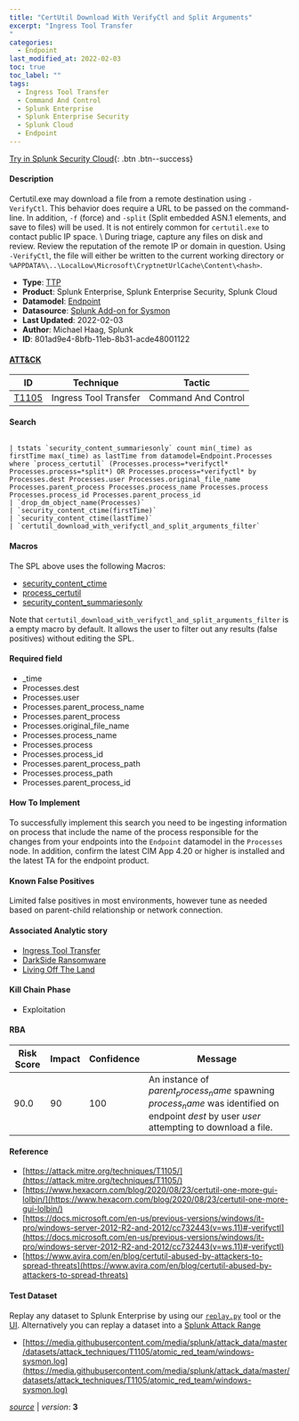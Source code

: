 ```yaml
---
title: "CertUtil Download With VerifyCtl and Split Arguments"
excerpt: "Ingress Tool Transfer
"
categories:
  - Endpoint
last_modified_at: 2022-02-03
toc: true
toc_label: ""
tags:
  - Ingress Tool Transfer
  - Command And Control
  - Splunk Enterprise
  - Splunk Enterprise Security
  - Splunk Cloud
  - Endpoint
---
```




[Try in Splunk Security Cloud](https://www.splunk.com/en_splunk_app_enrichmentus/cyber-security.html){: .btn .btn--success}

#### Description

Certutil.exe may download a file from a remote destination using `-VerifyCtl`. This behavior does require a URL to be passed on the command-line. In addition, `-f` (force) and `-split` (Split embedded ASN.1 elements, and save to files) will be used. It is not entirely common for `certutil.exe` to contact public IP space. \ During triage, capture any files on disk and review. Review the reputation of the remote IP or domain in question. Using `-VerifyCtl`, the file will either be written to the current working directory or `%APPDATA%\..\LocalLow\Microsoft\CryptnetUrlCache\Content\<hash>`. 

- **Type**: [TTP](https://github.com/splunk/security_content/wiki/object-Analytic-Types)
- **Product**: Splunk Enterprise, Splunk Enterprise Security, Splunk Cloud
- **Datamodel**: [Endpoint](https://docs.splunk.com/Documentation/CIM/latest/User/Endpoint)
- **Datasource**: [Splunk Add-on for Sysmon](https://splunkbase.splunk.com/app/5709)
- **Last Updated**: 2022-02-03
- **Author**: Michael Haag, Splunk
- **ID**: 801ad9e4-8bfb-11eb-8b31-acde48001122


#### [ATT&CK](https://attack.mitre.org/)

| ID             | Technique        |  Tactic             |
| -------------- | ---------------- |-------------------- |
| [T1105](https://attack.mitre.org/techniques/T1105/) | Ingress Tool Transfer | Command And Control |

#### Search

```

| tstats `security_content_summariesonly` count min(_time) as firstTime max(_time) as lastTime from datamodel=Endpoint.Processes where `process_certutil` (Processes.process=*verifyctl* Processes.process=*split*) OR Processes.process=*verifyctl* by Processes.dest Processes.user Processes.original_file_name Processes.parent_process Processes.process_name Processes.process Processes.process_id Processes.parent_process_id 
| `drop_dm_object_name(Processes)` 
| `security_content_ctime(firstTime)` 
| `security_content_ctime(lastTime)` 
| `certutil_download_with_verifyctl_and_split_arguments_filter`
```

#### Macros
The SPL above uses the following Macros:
* [security_content_ctime](https://github.com/splunk/security_content/blob/develop/macros/security_content_ctime.yml)
* [process_certutil](https://github.com/splunk/security_content/blob/develop/macros/process_certutil.yml)
* [security_content_summariesonly](https://github.com/splunk/security_content/blob/develop/macros/security_content_summariesonly.yml)

Note that `certutil_download_with_verifyctl_and_split_arguments_filter` is a empty macro by default. It allows the user to filter out any results (false positives) without editing the SPL.

#### Required field
* _time
* Processes.dest
* Processes.user
* Processes.parent_process_name
* Processes.parent_process
* Processes.original_file_name
* Processes.process_name
* Processes.process
* Processes.process_id
* Processes.parent_process_path
* Processes.process_path
* Processes.parent_process_id


#### How To Implement
To successfully implement this search you need to be ingesting information on process that include the name of the process responsible for the changes from your endpoints into the `Endpoint` datamodel in the `Processes` node. In addition, confirm the latest CIM App 4.20 or higher is installed and the latest TA for the endpoint product.

#### Known False Positives
Limited false positives in most environments, however tune as needed based on parent-child relationship or network connection.

#### Associated Analytic story
* [Ingress Tool Transfer](/stories/ingress_tool_transfer)
* [DarkSide Ransomware](/stories/darkside_ransomware)
* [Living Off The Land](/stories/living_off_the_land)


#### Kill Chain Phase
* Exploitation



#### RBA

| Risk Score  | Impact      | Confidence   | Message      |
| ----------- | ----------- |--------------|--------------|
| 90.0 | 90 | 100 | An instance of $parent_process_name$ spawning $process_name$ was identified on endpoint $dest$ by user $user$ attempting to download a file. |




#### Reference

* [https://attack.mitre.org/techniques/T1105/](https://attack.mitre.org/techniques/T1105/)
* [https://www.hexacorn.com/blog/2020/08/23/certutil-one-more-gui-lolbin/](https://www.hexacorn.com/blog/2020/08/23/certutil-one-more-gui-lolbin/)
* [https://docs.microsoft.com/en-us/previous-versions/windows/it-pro/windows-server-2012-R2-and-2012/cc732443(v=ws.11)#-verifyctl](https://docs.microsoft.com/en-us/previous-versions/windows/it-pro/windows-server-2012-R2-and-2012/cc732443(v=ws.11)#-verifyctl)
* [https://www.avira.com/en/blog/certutil-abused-by-attackers-to-spread-threats](https://www.avira.com/en/blog/certutil-abused-by-attackers-to-spread-threats)



#### Test Dataset
Replay any dataset to Splunk Enterprise by using our [`replay.py`](https://github.com/splunk/attack_data#using-replaypy) tool or the [UI](https://github.com/splunk/attack_data#using-ui).
Alternatively you can replay a dataset into a [Splunk Attack Range](https://github.com/splunk/attack_range#replay-dumps-into-attack-range-splunk-server)


* [https://media.githubusercontent.com/media/splunk/attack_data/master/datasets/attack_techniques/T1105/atomic_red_team/windows-sysmon.log](https://media.githubusercontent.com/media/splunk/attack_data/master/datasets/attack_techniques/T1105/atomic_red_team/windows-sysmon.log)



[*source*](https://github.com/splunk/security_content/tree/develop/detections/endpoint/certutil_download_with_verifyctl_and_split_arguments.yml) \| *version*: **3**